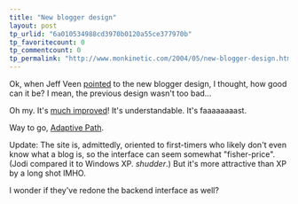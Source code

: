 ```yaml
---
title: "New blogger design"
layout: post
tp_urlid: "6a010534988cd3970b0120a55ce377970b"
tp_favoritecount: 0
tp_commentcount: 0
tp_permalink: "http://www.monkinetic.com/2004/05/new-blogger-design.html"
---
```

Ok, when Jeff Veen <a href="http://www.veen.com/jeff/archives/000533.html">pointed</a> to the new blogger design, I thought, how good can it be? I mean, the previous design wasn&#39;t too bad...


Oh my. It&#39;s <a href="http://blogger.com/start">much improved</a>! It&#39;s understandable. It&#39;s faaaaaaaast.

Way to go, <a href="http://www.adaptivepath.com">Adaptive Path</a>.

Update: The site is, admittedly, oriented to first-timers who likely don&#39;t even know what a blog is, so the interface can seem somewhat &quot;fisher-price&quot;. (Jodi compared it to Windows XP. *shudder*.) But it&#39;s more attractive than XP by a long shot IMHO.

I wonder if they&#39;ve redone the backend interface as well?
